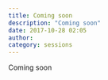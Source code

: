 ```yaml
---
title: Coming soon
description: "Coming soon"
date: 2017-10-28 02:05
author:
category: sessions
---
```

Coming soon